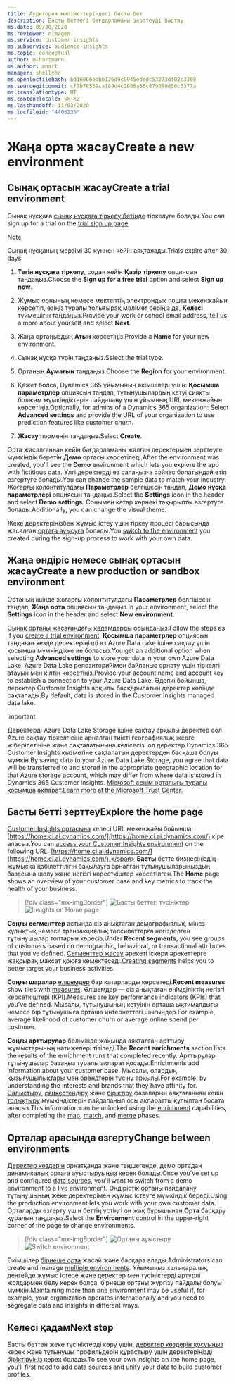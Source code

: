 ```yaml
---
title: Аудитория мәліметтеріндегі басты бет
description: Басты беттегі бағдарламаны зерттеуді бастау.
ms.date: 09/30/2020
ms.reviewer: nimagen
ms.service: customer-insights
ms.subservice: audience-insights
ms.topic: conceptual
author: m-hartmann
ms.author: mhart
manager: shellyha
ms.openlocfilehash: bd16966eabb126d9c9945ededc53273df02c3369
ms.sourcegitcommit: cf9b78559ca189d4c2086a66c879098d56c0377a
ms.translationtype: HT
ms.contentlocale: kk-KZ
ms.lasthandoff: 11/03/2020
ms.locfileid: "4406236"
---
```

# <a name="create-a-new-environment"></a><span data-ttu-id="e952b-103">Жаңа орта жасау</span><span class="sxs-lookup"><span data-stu-id="e952b-103">Create a new environment</span></span>

## <a name="create-a-trial-environment"></a><span data-ttu-id="e952b-104">Сынақ ортасын жасау</span><span class="sxs-lookup"><span data-stu-id="e952b-104">Create a trial environment</span></span>

<span data-ttu-id="e952b-105">Сынақ нұсқаға [сынақ нұсқаға тіркелу бетінде](https://dynamics.microsoft.com/get-started/free-trial/?appname=customerinsights) тіркелуге болады.</span><span class="sxs-lookup"><span data-stu-id="e952b-105">You can sign up for a trial on the [trial sign up page](https://dynamics.microsoft.com/get-started/free-trial/?appname=customerinsights).</span></span> 

> [!NOTE]
> <span data-ttu-id="e952b-106">Сынақ нұсқаның мерзімі 30 күннен кейін аяқталады.</span><span class="sxs-lookup"><span data-stu-id="e952b-106">Trials expire after 30 days.</span></span>

1. <span data-ttu-id="e952b-107">**Тегін нұсқаға тіркелу**, содан кейін **Қазір тіркелу** опциясын таңдаңыз.</span><span class="sxs-lookup"><span data-stu-id="e952b-107">Choose the **Sign up for a free trial** option and select **Sign up now**.</span></span>

1. <span data-ttu-id="e952b-108">Жұмыс орнының немесе мектептің электрондық пошта мекенжайын көрсетіп, өзіңіз туралы толығырақ мәлімет беріңіз де, **Келесі** түймешігін таңдаңыз.</span><span class="sxs-lookup"><span data-stu-id="e952b-108">Provide your work or school email address, tell us a more about yourself and select **Next**.</span></span>

1. <span data-ttu-id="e952b-109">Жаңа ортаңыздың **Атын** көрсетіңіз.</span><span class="sxs-lookup"><span data-stu-id="e952b-109">Provide a **Name** for your new environment.</span></span> 

1. <span data-ttu-id="e952b-110">Сынақ нұсқа түрін таңдаңыз.</span><span class="sxs-lookup"><span data-stu-id="e952b-110">Select the trial type.</span></span>

1. <span data-ttu-id="e952b-111">Ортаның **Аумағын** таңдаңыз.</span><span class="sxs-lookup"><span data-stu-id="e952b-111">Choose the **Region** for your environment.</span></span>

1. <span data-ttu-id="e952b-112">Қажет болса, Dynamics 365 ұйымының әкімшілері үшін: **Қосымша параметрлер** опциясын таңдап, тұтынушылардың кетуі сияқты болжам мүмкіндіктерін пайдалану үшін ұйымның URL мекенжайын көрсетіңіз.</span><span class="sxs-lookup"><span data-stu-id="e952b-112">Optionally, for admins of a Dynamics 365 organization: Select **Advanced settings** and provide the URL of your organization to use prediction features like customer churn.</span></span>

1. <span data-ttu-id="e952b-113">**Жасау** пәрменін таңдаңыз.</span><span class="sxs-lookup"><span data-stu-id="e952b-113">Select **Create**.</span></span> 

<span data-ttu-id="e952b-114">Орта жасалғаннан кейін бағдарламаны жалған деректермен зерттеуге мүмкіндік беретін **Демо** ортасы көрсетіледі.</span><span class="sxs-lookup"><span data-stu-id="e952b-114">After the environment was created, you'll see the **Demo** environment which lets you explore the app with fictitious data.</span></span> <span data-ttu-id="e952b-115">Үлгі деректерді өз салаңызға сәйкес болатындай етіп өзгертуге болады.</span><span class="sxs-lookup"><span data-stu-id="e952b-115">You can change the sample data to match your industry.</span></span> <span data-ttu-id="e952b-116">Жоғарғы колонтитулдағы **Параметрлер** белгішесін таңдап, **Демо нұсқа параметрлері** опциясын таңдаңыз.</span><span class="sxs-lookup"><span data-stu-id="e952b-116">Select the **Settings** icon in the header and select **Demo settings**.</span></span> <span data-ttu-id="e952b-117">Сонымен қатар көрнекі тақырыпты өзгертуге болады.</span><span class="sxs-lookup"><span data-stu-id="e952b-117">Additionally, you can change the visual theme.</span></span> 

<span data-ttu-id="e952b-118">Жеке деректеріңізбен жұмыс істеу үшін тіркеу процесі барысында жасалған [ортаға ауысуға](#change-between-environments) болады.</span><span class="sxs-lookup"><span data-stu-id="e952b-118">You [switch to the environment](#change-between-environments) you created during the sign-up process to work with your own data.</span></span>

## <a name="create-a-new-production-or-sandbox-environment"></a><span data-ttu-id="e952b-119">Жаңа өндіріс немесе сынақ ортасын жасау</span><span class="sxs-lookup"><span data-stu-id="e952b-119">Create a new production or sandbox environment</span></span>

<span data-ttu-id="e952b-120">Ортаның ішінде жоғарғы колонтитулдағы **Параметрлер** белгішесін таңдап, **Жаңа орта** опциясын таңдаңыз.</span><span class="sxs-lookup"><span data-stu-id="e952b-120">In your environment, select the **Settings** icon in the header and select **New environment**.</span></span>

<span data-ttu-id="e952b-121">[Сынақ ортаны жасағандағы](#create-a-trial-environment) қадамдарды орындаңыз.</span><span class="sxs-lookup"><span data-stu-id="e952b-121">Follow the steps as if you [create a trial environment](#create-a-trial-environment).</span></span> <span data-ttu-id="e952b-122">**Қосымша параметрлер** опциясын таңдаған кезде деректеріңізді өз Azure Data Lake ішіне сақтау үшін қосымша мүмкіндікке ие боласыз.</span><span class="sxs-lookup"><span data-stu-id="e952b-122">You get an additional option when selecting **Advanced settings** to store your data in your own Azure Data Lake.</span></span> <span data-ttu-id="e952b-123">Azure Data Lake репозиторийімен байланыс орнату үшін тіркелгі атауын мен кілтін көрсетіңіз.</span><span class="sxs-lookup"><span data-stu-id="e952b-123">Provide your account name and account key to establish a connection to your Azure Data Lake.</span></span> <span data-ttu-id="e952b-124">Әдепкі бойынша, деректер Customer Insights арқылы басқарылатын деректер көлінде сақталады.</span><span class="sxs-lookup"><span data-stu-id="e952b-124">By default, data is stored in the Customer Insights managed data lake.</span></span>

> [!IMPORTANT]
> <span data-ttu-id="e952b-125">Деректерді Azure Data Lake Storage ішіне сақтау арқылы деректер сол Azure сақтау тіркелгісіне арналған тиісті географиялық жерге жіберілетініне және сақталатынына келісесіз, ол деректер Dynamics 365 Customer Insights қызметіне сақталатын деректерден басқаша болуы мүмкін.</span><span class="sxs-lookup"><span data-stu-id="e952b-125">By saving data to your Azure Data Lake Storage, you agree that data will be transferred to and stored in the appropriate geographic location for that Azure storage account, which may differ from where data is stored in Dynamics 365 Customer Insights.</span></span> [<span data-ttu-id="e952b-126">Microsoft сенім орталығы туралы қосымша ақпарат.</span><span class="sxs-lookup"><span data-stu-id="e952b-126">Learn more at the Microsoft Trust Center.</span></span>](https://www.microsoft.com/trust-center)

## <a name="explore-the-home-page"></a><span data-ttu-id="e952b-127">Басты бетті зерттеу</span><span class="sxs-lookup"><span data-stu-id="e952b-127">Explore the home page</span></span>

<span data-ttu-id="e952b-128">[Customer Insights ортасына](https://home.ci.ai.dynamics.com/) келесі URL мекенжайы бойынша: [https://home.ci.ai.dynamics.com/](https://home.ci.ai.dynamics.com/) кіре аласыз.</span><span class="sxs-lookup"><span data-stu-id="e952b-128">You can [access your Customer Insights environment](https://home.ci.ai.dynamics.com/) on the following URL: [https://home.ci.ai.dynamics.com/](https://home.ci.ai.dynamics.com/).</span></span>
<span data-ttu-id="e952b-129">**Басты** бетте бизнесіңіздің жұмысқа қабілеттілігін бақылауға арналған тұтынушыларыңыздың базасына шолу және негізгі көрсеткіштер көрсетілген.</span><span class="sxs-lookup"><span data-stu-id="e952b-129">The **Home** page shows an overview of your customer base and key metrics to track the health of your business.</span></span>

> [!div class="mx-imgBorder"] 
> <span data-ttu-id="e952b-130">![Басты беттегі түсініктер](media/home-page-insights.png "Басты беттегі түсініктер")</span><span class="sxs-lookup"><span data-stu-id="e952b-130">![Insights on Home page](media/home-page-insights.png "Insights on Home page")</span></span>

<span data-ttu-id="e952b-131">**Соңғы сегменттер** астында сіз анықтаған демографиялық, мінез-құлықтық немесе транзакциялық төлсипаттарға негізделген тұтынушылар топтарын көресіз.</span><span class="sxs-lookup"><span data-stu-id="e952b-131">Under **Recent segments**, you see groups of customers based on demographic, behavioral, or transactional attributes that you've defined.</span></span> <span data-ttu-id="e952b-132">[Сегменттер жасау](segments.md) әрекеті іскери әрекеттерге жақсырақ мақсат қоюға көмектеседі.</span><span class="sxs-lookup"><span data-stu-id="e952b-132">[Creating segments](segments.md) helps you to better target your business activities.</span></span>

<span data-ttu-id="e952b-133">**Соңғы шаралар** [өлшемдер](measures.md) бар қатарларды көрсетеді.</span><span class="sxs-lookup"><span data-stu-id="e952b-133">**Recent measures** show tiles with [measures](measures.md).</span></span> <span data-ttu-id="e952b-134">Өлшемдер — сіз анықтаған өнімділіктің негізгі көрсеткіштері (KPI).</span><span class="sxs-lookup"><span data-stu-id="e952b-134">Measures are key performance indicators (KPIs) that you've defined.</span></span> <span data-ttu-id="e952b-135">Мысалы, тұтынушының кетуінің орташа ықтималдығы немесе бір тұтынушыға орташа интернеттегі шығындар.</span><span class="sxs-lookup"><span data-stu-id="e952b-135">For example, average likelihood of customer churn or average online spend per customer.</span></span>

<span data-ttu-id="e952b-136">**Соңғы арттырулар** бөлімінде жақында аяқталған арттыру жұмыстарының нәтижелері тізіледі.</span><span class="sxs-lookup"><span data-stu-id="e952b-136">The **Recent enrichments** section lists the results of the enrichment runs that completed recently.</span></span> <span data-ttu-id="e952b-137">Арттырулар тұтынушылар базаңыз туралы ақпарат қосады.</span><span class="sxs-lookup"><span data-stu-id="e952b-137">Enrichments add information about your customer base.</span></span> <span data-ttu-id="e952b-138">Мысалы, олардың қызығушылықтары мен брендтерін түсіну арқылы.</span><span class="sxs-lookup"><span data-stu-id="e952b-138">For example, by understanding the interests and brands that they have affinity for.</span></span> <span data-ttu-id="e952b-139">[Салыстыру](map-entities.md), [сәйкестендіру](match-entities.md) және [біріктіру](merge-entities.md) фазаларын аяқтағаннан кейін [толықтыру](enrichment-microsoft-graph.md) мүмкіндіктерін пайдаланып осы ақпаратты құлыптан босата аласыз.</span><span class="sxs-lookup"><span data-stu-id="e952b-139">This information can be unlocked using the [enrichment](enrichment-microsoft-graph.md) capabilities, after completing the [map](map-entities.md), [match](match-entities.md), and [merge](merge-entities.md) phases.</span></span>

## <a name="change-between-environments"></a><span data-ttu-id="e952b-140">Орталар арасында өзгерту</span><span class="sxs-lookup"><span data-stu-id="e952b-140">Change between environments</span></span>

<span data-ttu-id="e952b-141">[Деректер көздерін](data-sources.md) орнатқанда және теңшегенде, демо ортадан динамикалық ортаға ауыстыруыңыз керек болады.</span><span class="sxs-lookup"><span data-stu-id="e952b-141">Once you've set up and configured [data sources](data-sources.md), you'll want to switch from a demo environment to a live environment.</span></span> <span data-ttu-id="e952b-142">Өндірістік ортаны пайдалану тұтынушының жеке деректерімен жұмыс істеуге мүмкіндік береді.</span><span class="sxs-lookup"><span data-stu-id="e952b-142">Using the production environment lets you work with your own customer data.</span></span> <span data-ttu-id="e952b-143">Орталарды өзгерту үшін беттің үстіңгі оң жақ бұрышынан **Орта** басқару құралын таңдаңыз.</span><span class="sxs-lookup"><span data-stu-id="e952b-143">Select the **Environment** control in the upper-right corner of the page to change environments.</span></span>

> [!div class="mx-imgBorder"] 
> <span data-ttu-id="e952b-144">![Ортаны ауыстыру](media/home-page-environment-switcher.png "Ортаны ауыстыру")</span><span class="sxs-lookup"><span data-stu-id="e952b-144">![Switch environment](media/home-page-environment-switcher.png "Switch environment")</span></span>

<span data-ttu-id="e952b-145">Әкімшілер [бірнеше орта](manage-environments.md) жасай және басқара алады.</span><span class="sxs-lookup"><span data-stu-id="e952b-145">Administrators can create and manage [multiple environments](manage-environments.md).</span></span> <span data-ttu-id="e952b-146">Ұйымыңыз халықаралық деңгейде жұмыс істесе және деректер мен түсініктерді әртүрлі жолдармен бөлу керек болса, бірнеше ортаны жүргізу пайдалы болуы мүмкін.</span><span class="sxs-lookup"><span data-stu-id="e952b-146">Maintaining more than one environment may be useful if, for example, your organization operates internationally and you need to segregate data and insights in different ways.</span></span>

## <a name="next-step"></a><span data-ttu-id="e952b-147">Келесі қадам</span><span class="sxs-lookup"><span data-stu-id="e952b-147">Next step</span></span>

<span data-ttu-id="e952b-148">Басты беттен жеке түсініктерді көру үшін, [деректер көздерін қосуыңыз](data-sources.md) керек және тұтынушы профильдерін құрастыру үшін деректеріңізді [біріктіруіңіз](data-unification.md) керек болады.</span><span class="sxs-lookup"><span data-stu-id="e952b-148">To see your own insights on the home page, you'll first need to [add data sources](data-sources.md) and [unify](data-unification.md) your data to build customer profiles.</span></span>
